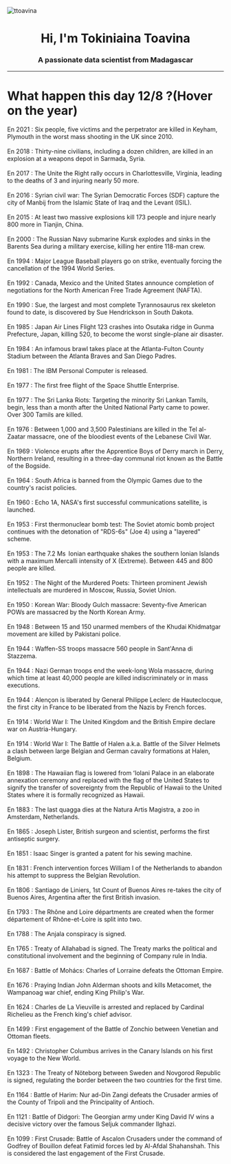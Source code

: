 
<p align="left"> <img src="https://komarev.com/ghpvc/?username=ttoavina&label=Profile%20views&color=0e75b6&style=flat" alt="ttoavina" /> </p>
<h1 align="center">Hi, I'm Tokiniaina Toavina</h1>
<h3 align="center">A passionate data scientist from Madagascar</h3>
    
<hr/>
<h1> What happen this day 12/8 ?(Hover on the year)</h1>

En 2021 : Six people, five victims and the perpetrator are killed in  Keyham, Plymouth in the worst mass shooting in the UK since 2010.
<br/><br/>
En 2018 : Thirty-nine civilians, including a dozen children, are killed in an explosion at a weapons depot in Sarmada, Syria.
<br/><br/>
En 2017 : The Unite the Right rally occurs in Charlottesville, Virginia, leading to the deaths of 3 and injuring nearly 50 more.
<br/><br/>
En 2016 : Syrian civil war: The Syrian Democratic Forces (SDF) capture the city of Manbij from the Islamic State of Iraq and the Levant (ISIL).
<br/><br/>
En 2015 : At least two massive explosions kill 173 people and injure nearly 800 more in Tianjin, China.
<br/><br/>
En 2000 : The Russian Navy submarine Kursk explodes and sinks in the Barents Sea during a military exercise, killing her entire 118-man crew.
<br/><br/>
En 1994 : Major League Baseball players go on strike, eventually forcing the cancellation of the 1994 World Series.
<br/><br/>
En 1992 : Canada, Mexico and the United States announce completion of negotiations for the North American Free Trade Agreement (NAFTA).
<br/><br/>
En 1990 : Sue, the largest and most complete Tyrannosaurus rex skeleton found to date, is discovered by Sue Hendrickson in South Dakota.
<br/><br/>
En 1985 : Japan Air Lines Flight 123 crashes into Osutaka ridge in Gunma Prefecture, Japan, killing 520, to become the worst single-plane air disaster.
<br/><br/>
En 1984 : An infamous brawl takes place at the Atlanta-Fulton County Stadium between the Atlanta Braves and San Diego Padres.
<br/><br/>
En 1981 : The IBM Personal Computer is released.
<br/><br/>
En 1977 : The first free flight of the Space Shuttle Enterprise.
<br/><br/>
En 1977 : The Sri Lanka Riots: Targeting the minority Sri Lankan Tamils, begin, less than a month after the United National Party came to power. Over 300 Tamils are killed.
<br/><br/>
En 1976 : Between 1,000 and 3,500 Palestinians are killed in the Tel al-Zaatar massacre, one of the bloodiest events of the Lebanese Civil War.
<br/><br/>
En 1969 : Violence erupts after the Apprentice Boys of Derry march in Derry, Northern Ireland, resulting in a three-day communal riot known as the Battle of the Bogside.
<br/><br/>
En 1964 : South Africa is banned from the Olympic Games due to the country's racist policies.
<br/><br/>
En 1960 : Echo 1A, NASA's first successful communications satellite, is launched.
<br/><br/>
En 1953 : First thermonuclear bomb test: The Soviet atomic bomb project continues with the detonation of "RDS-6s" (Joe 4) using a "layered" scheme.
<br/><br/>
En 1953 : The 7.2 Ms  Ionian earthquake shakes the southern Ionian Islands with a maximum Mercalli intensity of X (Extreme). Between 445 and 800 people are killed.
<br/><br/>
En 1952 : The Night of the Murdered Poets: Thirteen prominent Jewish intellectuals are murdered in Moscow, Russia, Soviet Union.
<br/><br/>
En 1950 : Korean War: Bloody Gulch massacre: Seventy-five American POWs are massacred by the North Korean Army.
<br/><br/>
En 1948 : Between 15 and 150 unarmed members of the Khudai Khidmatgar movement are killed by Pakistani police.
<br/><br/>
En 1944 : Waffen-SS troops massacre 560 people in Sant'Anna di Stazzema.
<br/><br/>
En 1944 : Nazi German troops end the week-long Wola massacre, during which time at least 40,000 people are killed indiscriminately or in mass executions.
<br/><br/>
En 1944 : Alençon is liberated by General Philippe Leclerc de Hauteclocque, the first city in France to be liberated from the Nazis by French forces.
<br/><br/>
En 1914 : World War I: The United Kingdom and the British Empire declare war on Austria-Hungary.
<br/><br/>
En 1914 : World War I: The Battle of Halen a.k.a. Battle of the Silver Helmets a clash between large Belgian and German cavalry formations at Halen, Belgium.
<br/><br/>
En 1898 : The Hawaiian flag is lowered from ʻIolani Palace in an elaborate annexation ceremony and replaced with the flag of the United States to signify the transfer of sovereignty from the Republic of Hawaii to the United States where it is formally recognized as Hawaii.
<br/><br/>
En 1883 : The last quagga dies at the Natura Artis Magistra, a zoo in Amsterdam, Netherlands.
<br/><br/>
En 1865 : Joseph Lister, British surgeon and scientist,  performs the first antiseptic surgery.
<br/><br/>
En 1851 : Isaac Singer is granted a patent for his sewing machine.
<br/><br/>
En 1831 : French intervention forces William I of the Netherlands to abandon his attempt to suppress the Belgian Revolution.
<br/><br/>
En 1806 : Santiago de Liniers, 1st Count of Buenos Aires re-takes the city of Buenos Aires, Argentina after the first British invasion.
<br/><br/>
En 1793 : The Rhône and Loire départments are created when the former département of Rhône-et-Loire is split into two.
<br/><br/>
En 1788 : The Anjala conspiracy is signed.
<br/><br/>
En 1765 : Treaty of Allahabad is signed. The Treaty marks the political and constitutional involvement and the beginning of Company rule in India.
<br/><br/>
En 1687 : Battle of Mohács: Charles of Lorraine defeats the Ottoman Empire.
<br/><br/>
En 1676 : Praying Indian John Alderman shoots and kills Metacomet, the Wampanoag war chief, ending King Philip's War.
<br/><br/>
En 1624 : Charles de La Vieuville is arrested and replaced by Cardinal Richelieu as the French king's chief advisor.
<br/><br/>
En 1499 : First engagement of the Battle of Zonchio between Venetian and Ottoman fleets.
<br/><br/>
En 1492 : Christopher Columbus arrives in the Canary Islands on his first voyage to the New World.
<br/><br/>
En 1323 : The Treaty of Nöteborg between Sweden and Novgorod Republic is signed, regulating the border between the two countries for the first time.
<br/><br/>
En 1164 : Battle of Harim: Nur ad-Din Zangi defeats the Crusader armies of the County of Tripoli and the Principality of Antioch.
<br/><br/>
En 1121 : Battle of Didgori: The Georgian army under King David IV wins a decisive victory over the famous Seljuk commander Ilghazi.
<br/><br/>
En 1099 : First Crusade: Battle of Ascalon Crusaders under the command of Godfrey of Bouillon defeat Fatimid forces led by Al-Afdal Shahanshah. This is considered the last engagement of the First Crusade.
<br/><br/>
